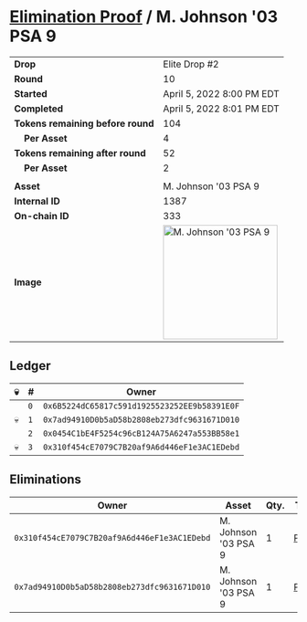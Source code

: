 # [Elimination Proof](./readme.md) / M. Johnson &#039;03 PSA 9

|||
|---|---|
| **Drop** | Elite Drop #2 |
| **Round** | 10 |
| **Started** | April 5, 2022 8:00 PM EDT |
| **Completed** | April 5, 2022 8:01 PM EDT |
| **Tokens remaining before round** | 104 |
| **&nbsp;&nbsp;&nbsp;&nbsp;Per Asset** | 4 |
| **Tokens remaining after round** | 52 |
| **&nbsp;&nbsp;&nbsp;&nbsp;Per Asset** | 2 |
| | |
| **Asset** | M. Johnson &#039;03 PSA 9 |
| **Internal ID** | 1387 |
| **On-chain ID** | 333 |
| **Image** | <img src="https://tcdn.blokpax.com/95e5eeed-5ecf-4bb7-9b13-8028fb51f931/feb3d881c961bd8c55d559f270dd0b26295079f2dd3871a1dbf0195cd765e289.png" height="200" alt="M. Johnson &#039;03 PSA 9" /> |

## Ledger

| 💀 | # | Owner |
| --- | --- | --- |
|  | `0` | `0x6B5224dC65817c591d1925523252EE9b58391E0F` |
| 💀 | `1` | `0x7ad94910D0b5aD58b2808eb273dfc9631671D010` |
|  | `2` | `0x0454C1bE4F5254c96cB124A75A6247a553BB58e1` |
| 💀 | `3` | `0x310f454cE7079C7B20af9A6d446eF1e3AC1EDebd` |


## Eliminations

| Owner | Asset | Qty. | Transaction |
| --- | --- | --- | --- |
| `0x310f454cE7079C7B20af9A6d446eF1e3AC1EDebd` | M. Johnson '03 PSA 9 | 1 | [Polygonscan](https://polygonscan.com/tx/0x21007fa9c2aaeee3c722d5f0a1758bc19bd234ed0a6364635740d7607e052984) |
| `0x7ad94910D0b5aD58b2808eb273dfc9631671D010` | M. Johnson '03 PSA 9 | 1 | [Polygonscan](https://polygonscan.com/tx/0xa934be0d5f7b6761eaa4ba92c0238f924d32b3ff97ae7c5d9abcf04cbd4930af) |
